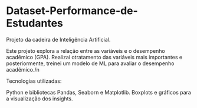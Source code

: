 # Dataset-Performance-de-Estudantes
Projeto da cadeira de Inteligência Artificial.

Este projeto explora a relação entre as variáveis e o desempenho acadêmico (GPA). Realizai otratamento das variáveis mais importantes e posteriormente, treinei um modelo de ML
para avaliar o desempenho acadêmico./n

Tecnologias utilizadas:

Python e bibliotecas Pandas, Seaborn e Matplotlib.
Boxplots e gráficos para a visualização dos insights.
   
